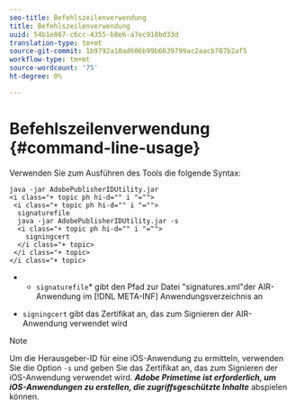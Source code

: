 ```yaml
---
seo-title: Befehlszeilenverwendung
title: Befehlszeilenverwendung
uuid: 54b1e867-c6cc-4355-b8e6-a7ec910bd33d
translation-type: tm+mt
source-git-commit: 1b9792a10ad606b99b6639799ac2aacb707b2af5
workflow-type: tm+mt
source-wordcount: '75'
ht-degree: 0%

---
```



# Befehlszeilenverwendung {#command-line-usage}

Verwenden Sie zum Ausführen des Tools die folgende Syntax:

```
java -jar AdobePublisherIDUtility.jar 
<i class="+ topic ph hi-d="" i "="">
 <i class="+ topic ph hi-d="" i "="">
  signaturefile 
  java -jar AdobePublisherIDUtility.jar -s 
  <i class="+ topic ph hi-d="" i "="">
    signingcert
  </i class="+ topic>
 </i class="+ topic>
</i class="+ topic>
```

* 
   * `signaturefile`* gibt den Pfad zur Datei &quot;signatures.xml&quot;der AIR-Anwendung im  [!DNL META-INF] Anwendungsverzeichnis an

* `signingcert` gibt das Zertifikat an, das zum Signieren der AIR-Anwendung verwendet wird

>[!NOTE]
>
>Um die Herausgeber-ID für eine iOS-Anwendung zu ermitteln, verwenden Sie die Option `-s` und geben Sie das Zertifikat an, das zum Signieren der iOS-Anwendung verwendet wird. ***Adobe Primetime ist erforderlich, um iOS-Anwendungen zu erstellen, die zugriffsgeschützte Inhalte*** abspielen können.

